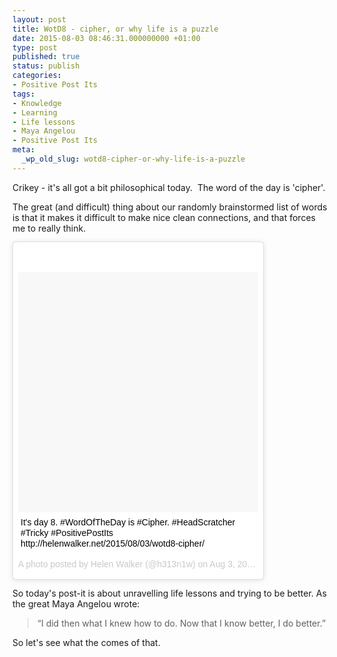 ```yaml
---
layout: post
title: WotD8 - cipher, or why life is a puzzle
date: 2015-08-03 08:46:31.000000000 +01:00
type: post
published: true
status: publish
categories:
- Positive Post Its
tags:
- Knowledge
- Learning
- Life lessons
- Maya Angelou
- Positive Post Its
meta:
  _wp_old_slug: wotd8-cipher-or-why-life-is-a-puzzle
---
```

<p>Crikey - it's all got a bit philosophical today.  The word of the day is 'cipher'.</p>
<p>The great (and difficult) thing about our randomly brainstormed list of words is that it makes it difficult to make nice clean connections, and that forces me to really think.</p>
<blockquote class="instagram-media" style="background: #FFF; border: 0; border-radius: 3px; box-shadow: 0 0 1px 0 rgba(0,0,0,0.5),0 1px 10px 0 rgba(0,0,0,0.15); margin: 1px; max-width: 400px; padding: 0; width: calc(100% - 2px);" data-instgrm-captioned="" data-instgrm-version="4">
<div style="padding: 8px;">
<div style="background: #F8F8F8; line-height: 0; margin-top: 40px; padding: 50% 0; text-align: center; width: 100%;"></div>
<p style="margin: 8px 0 0 0; padding: 0 4px;"><a style="color: #000; font-family: Arial,sans-serif; font-size: 14px; font-style: normal; font-weight: normal; line-height: 17px; text-decoration: none; word-wrap: break-word;" href="https://instagram.com/p/56j2qMCHqt/" target="_top">It's day 8. #WordOfTheDay is #Cipher. #HeadScratcher #Tricky #PositivePostIts http://helenwalker.net/2015/08/03/wotd8-cipher/</a></p>
<p style="color: #c9c8cd; font-family: Arial,sans-serif; font-size: 14px; line-height: 17px; margin-bottom: 0; margin-top: 8px; overflow: hidden; padding: 8px 0 7px; text-align: center; text-overflow: ellipsis; white-space: nowrap;">A photo posted by Helen Walker (@h313n1w) on <time style="font-family: Arial,sans-serif; font-size: 14px; line-height: 17px;" datetime="2015-08-03T08:45:44+00:00">Aug 3, 2015 at 1:45am PDT</time></p>
</div>
</blockquote>
<p><script src="//platform.instagram.com/en_US/embeds.js" async="" defer="defer"></script></p>
<p>So today's post-it is about unravelling life lessons and trying to be better. As the great Maya Angelou wrote:</p>
<blockquote><p>“I did then what I knew how to do. Now that I know better, I do better.”</p></blockquote>
<p>So let's see what the comes of that.</p>
<p>&nbsp;</p>
